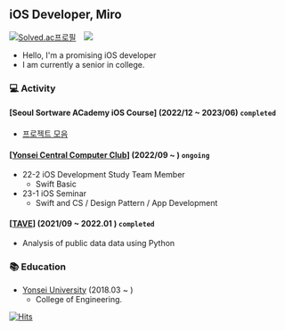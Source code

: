 ## iOS Developer, Miro
[![Solved.ac프로필](http://mazassumnida.wtf/api/mini/generate_badge?boj=longlivedrgn)](https://solved.ac/longlivedrgn)
<a href="https://longlivedrgn-miro.tistory.com">
    <img 
        src="http://img.shields.io/badge/-Tech%20Blog-655ced?style=flat&logo=github&link=https://longlivedrgn-miro.tistory.com"
        style="height : auto; margin-left : 10px; margin-right : 10px;"/>
</a>
- Hello, I'm a promising iOS developer
- I am currently a senior in college.

### 💻 Activity
#### [Seoul Sortware ACademy iOS Course] (2022/12 ~ 2023/06) `completed`
- [프로젝트 모음](https://github.com/longlivedrgn/SeSAC-iOS-Projects)
#### [[Yonsei Central Computer Club](https://linktr.ee/yonsei_computer_club)] (2022/09 ~ ) `ongoing`
- 22-2 iOS Development Study Team Member
    - Swift Basic
- 23-1 iOS Seminar 
    - Swift and CS / Design Pattern / App Development
#### [[TAVE](https://tavewave.github.io)] (2021/09 ~ 2022.01 ) `completed`
- Analysis of public data data using Python
### 📚 Education
- [Yonsei University](https://www.yonsei.ac.kr/sc/index.jsp) (2018.03 ~ )
    - College of Engineering.
 
[![Hits](https://hits.seeyoufarm.com/api/count/incr/badge.svg?url=https%3A%2F%2Fgithub.com%2Flonglivedrgn&count_bg=%2379C83D&title_bg=%236005F3&icon=&icon_color=%238E0C0C&title=hits&edge_flat=false)](https://hits.seeyoufarm.com)




<!--
**longlivedrgn/longlivedrgn** is a ✨ _special_ ✨ repository because its `README.md` (this file) appears on your GitHub profile.

Here are some ideas to get you started:

- 🔭 I’m currently working on ...
- 🌱 I’m currently learning ...
- 👯 I’m looking to collaborate on ...
- 🤔 I’m looking for help with ...
- 💬 Ask me about ...
- 📫 How to reach me: ...
- 😄 Pronouns: ...
- ⚡ Fun fact: ...
-->
